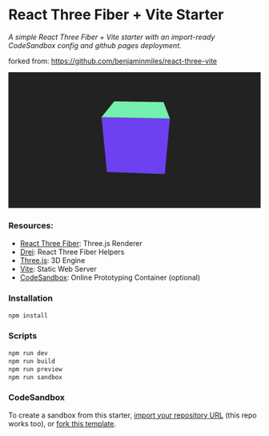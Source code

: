 # React Three Fiber + Vite Starter

_A simple React Three Fiber + Vite starter with an import-ready CodeSandbox config and github pages deployment._

forked from: https://github.com/benjaminmiles/react-three-vite

![Preview](/public/preview.gif)

### Resources:

- [React Three Fiber](https://docs.pmnd.rs/react-three-fiber/): Three.js Renderer
- [Drei](https://github.com/pmndrs/drei): React Three Fiber Helpers
- [Three.js](https://threejs.org/docs/index.html#manual/en/introduction/Creating-a-scene): 3D Engine
- [Vite](https://vitejs.dev/guide/): Static Web Server
- [CodeSandbox](https://codesandbox.io/docs/configuration): Online Prototyping Container (optional)

### Installation

```
npm install
```

### Scripts

```
npm run dev
npm run build
npm run preview
npm run sandbox
```

### CodeSandbox

To create a sandbox from this starter, [import your repository URL](https://codesandbox.io/dashboard/repositories) (this repo works too), or [fork this template](https://codesandbox.io/s/react-three-fiber-vite-starter-r1tgld).
